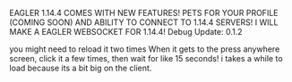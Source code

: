 EAGLER 1.14.4 COMES WITH NEW FEATURES! PETS FOR YOUR PROFILE (COMING SOON) AND ABILITY TO CONNECT TO 1.14.4 SERVERS! I WILL MAKE A EAGLER WEBSOCKET FOR 1.14.4!
Debug Update: 0.1.2

you might need to reload it two times
When it gets to the press anywhere screen, click it a few times, then wait for like 15 seconds! i takes a while to load because its a bit big on the client.
